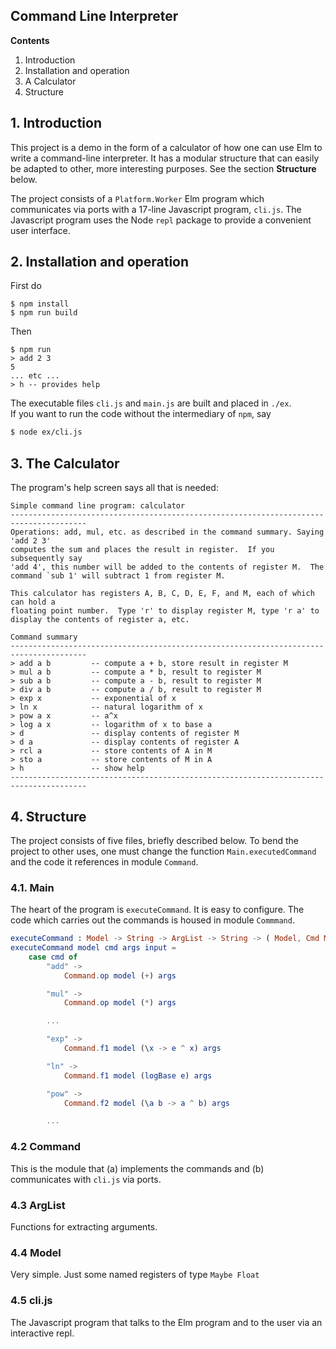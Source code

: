 ## Command Line Interpreter

**Contents**

1. Introduction
2. Installation and operation
3. A Calculator
4. Structure

## 1. Introduction

This project is a demo in the form of a calculator 
of how one can use Elm to write a command-line interpreter.
It has a modular structure that can easily be adapted
to other, more interesting purposes.  See the section
**Structure** below.

The project consists of a `Platform.Worker` Elm program which
communicates via ports with a 17-line
Javascript program, `cli.js`.  The Javascript program
uses the Node `repl` package to provide a convenient user
interface.

## 2. Installation and operation

First do

```
$ npm install
$ npm run build
```
Then 

```
$ npm run
> add 2 3
5
... etc ...
> h -- provides help
```

The executable files `cli.js` and `main.js` are built
and placed in `./ex`.  
If you want to run the code without the intermediary 
of `npm`, say

```bash
$ node ex/cli.js
```


## 3.  The Calculator

The program's help screen says all that is needed:

```
Simple command line program: calculator
---------------------------------------------------------------------------------------
Operations: add, mul, etc. as described in the command summary. Saying 'add 2 3'
computes the sum and places the result in register.  If you subsequently say
'add 4', this number will be added to the contents of register M.  The
command `sub 1' will subtract 1 from register M.

This calculator has registers A, B, C, D, E, F, and M, each of which can hold a
floating point number.  Type 'r' to display register M, type 'r a' to
display the contents of register a, etc.

Command summary
---------------------------------------------------------------------------------------
> add a b         -- compute a + b, store result in register M
> mul a b         -- compute a * b, result to register M
> sub a b         -- compute a - b, result to register M
> div a b         -- compute a / b, result to register M
> exp x           -- exponential of x
> ln x            -- natural logarithm of x
> pow a x         -- a^x
> log a x         -- logarithm of x to base a
> d               -- display contents of register M
> d a             -- display contents of register A
> rcl a           -- store contents of A in M
> sto a           -- store contents of M in A
> h               -- show help
---------------------------------------------------------------------------------------
```

## 4. Structure

The project consists of five files, briefly described below.
To bend the project to other uses, one must change
the function `Main.executedCommand` and the code it references
in module `Command`.


### 4.1. Main

The heart of the program is `executeCommand`.  It is
easy to configure.  The code which carries out
 the commands is housed in module
`Commmand`.

```elm
executeCommand : Model -> String -> ArgList -> String -> ( Model, Cmd Msg )
executeCommand model cmd args input =
    case cmd of
        "add" ->
            Command.op model (+) args

        "mul" ->
            Command.op model (*) args

        ... 

        "exp" ->
            Command.f1 model (\x -> e ^ x) args

        "ln" ->
            Command.f1 model (logBase e) args

        "pow" ->
            Command.f2 model (\a b -> a ^ b) args

        ... 
```

### 4.2 Command 

This is the module that (a) implements
the commands and (b) communicates with `cli.js` via ports.


### 4.3 ArgList

Functions for extracting arguments.

### 4.4 Model

Very simple.  Just some named registers of type `Maybe Float`

### 4.5 cli.js

The Javascript program that talks to the Elm program
and to the user via  an interactive repl.

